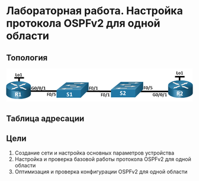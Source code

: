 # Лабораторная работа. Настройка протокола OSPFv2 для одной области
## Топология
![alt text](https://github.com/V1RaJ97/OTUS-NE/blob/d43be25fb844065bdae833cded00808cf14ed660/Labs/Lab10/%D0%A2%D0%BE%D0%BF%D0%BE%D0%BB%D0%BE%D0%B3%D0%B8%D1%8F.png)
## Таблица адресации
## Цели
1. Создание сети и настройка основных параметров устройства
2. Настройка и проверка базовой работы протокола  OSPFv2 для одной области
3. Оптимизация и проверка конфигурации OSPFv2 для одной области
